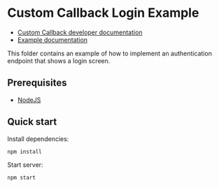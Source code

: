 # Custom Callback Login Example

* [Custom Callback developer documentation](https://developer.helpscout.com/docs-api/restricted-docs/#custom-callback)
* [Example documentation](https://developer.helpscout.com/docs-api/restricted-docs/examples/#show-login-screen-when-signing-in)

This folder contains an example of how to implement an authentication endpoint that shows a login screen.

## Prerequisites

* [NodeJS](https://nodejs.org/)

## Quick start

Install dependencies:

```
npm install
```

Start server:

```
npm start
```
